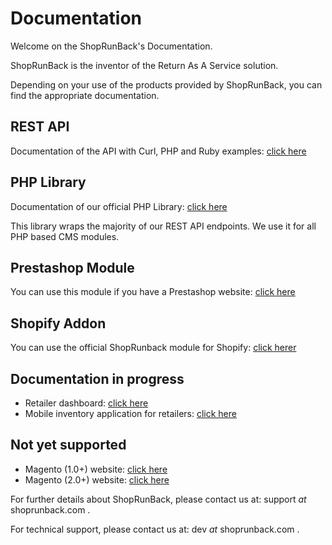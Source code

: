 # Documentation

Welcome on the ShopRunBack's Documentation.

ShopRunBack is the inventor of the Return As A Service solution.

Depending on your use of the products provided by ShopRunBack, you can find the appropriate documentation.

## REST API

Documentation of the API with Curl, PHP and Ruby examples: [click here](/api.html)

## PHP Library

Documentation of our official PHP Library: [click here](/php.html)

This library wraps the majority of our REST API endpoints.
We use it for all PHP based CMS modules.

## Prestashop Module

You can use this module if you have a Prestashop website: [click here](/prestashop.html)

## Shopify Addon

You can use the official ShopRunback module for Shopify: [click herer](/shopify.html)

## Documentation in progress

* Retailer dashboard: [click here](/dashboard.html)
* Mobile inventory application for retailers: [click here](/inventory.html)

## Not yet supported

* Magento (1.0+) website: [click here](/magento1.html)
* Magento (2.0+) website: [click here](/magento2.html)


For further details about ShopRunBack, please contact us at: support _at_ shoprunback.com .

For technical support, please contact us at: dev _at_ shoprunback.com .